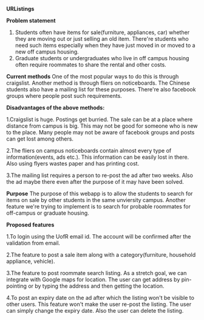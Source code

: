 **URListings**


**Problem statement**

1. Students often have items for sale(furniture, appliances, car) whether they are moving out or just selling an old item. There're students who need such items especially when they have just moved in or moved to a new off campus housing.
2. Graduate students or undergraduates who live in off campus housing often require roommates to share the rental and other costs.

**Current methods**
One of the most popular ways to do this is through craigslist. Another method is through fliers on noticeboards. The Chinese students also have a mailing list for these purposes. There're also facebook groups where people post such requirements.

**Disadvantages of the above methods:**

1.Craigslist is huge. Postings get burried. The sale can be at a place where distance from campus is big. This may not be good for someone who is new to the place. Many people may not be aware of facebook groups and posts can get lost among others.

2.The fliers on campus noticeboards contain almost every type of information(events, ads etc.). This information can be easily lost in there. Also using flyers wastes paper and has printing cost.

3.The mailing list requires a person to re-post the ad after two weeks. Also the ad maybe there even after the purpose of it may have been solved.

**Purpose**
The purpose of this webapp is to allow the students to search for items on sale by other students in the same unviersity campus. Another feature we're trying to implement is to search for probable roommates for off-campus or graduate housing.

**Proposed features**

1.To login using the UofR email id. The account will be confirmed after the validation from email.

2.The feature to post a sale item along with a category(furniture, household appliance, vehicle).

3.The feature to post roommate search listing. As a stretch goal, we can integrate with Google maps for location. The user can get address by pin-pointing or by typing the address and then getting the location.

4.To post an expiry date on the ad after which the listing won't be visible to other users. This feature won't make the user re-post the listing. The user can simply change the expiry date. Also the user can delete the listing.

